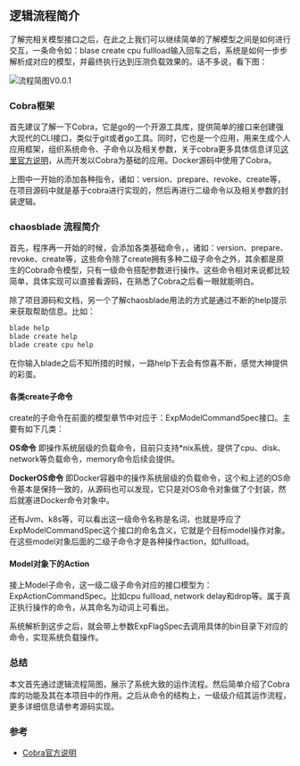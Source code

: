 ## 逻辑流程简介

了解完相关模型接口之后，在此之上我们可以继续简单的了解模型之间是如何进行交互，一条命令如：blase create cpu fullload输入回车之后，系统是如何一步步解析成对应的模型，并最终执行达到压测负载效果的。话不多说，看下图：

![流程简图V0.0.1](http://mdpic.cenyol.com/2019-04-16-流程简图V0.0.1.png)


### Cobra框架

首先建议了解一下Cobra，它是go的一个开源工具库，提供简单的接口来创建强大现代的CLI接口，类似于git或者go工具。同时，它也是一个应用，用来生成个人应用框架，组织系统命令、子命令以及相关参数，关于cobra更多具体信息详见[这里官方说明](https://github.com/spf13/cobra)，从而开发以Cobra为基础的应用。Docker源码中使用了Cobra。

上图中一开始的添加各种指令，诸如：version、prepare、revoke、create等，在项目源码中就是基于cobra进行实现的，然后再进行二级命令以及相关参数的封装逻辑。


### chaosblade 流程简介

首先，程序再一开始的时候，会添加各类基础命令，，诸如：version、prepare、revoke、create等，这些命令除了create拥有多种二级子命令之外，其余都是原生的Cobra命令模型，只有一级命令搭配参数进行操作。这些命令相对来说都比较简单，具体实现可以直接看源码，在熟悉了Cobra之后看一眼就能明白。

除了项目源码和文档，另一个了解chaosblade用法的方式是通过不断的help提示来获取帮助信息。比如：

```bash
blade help
blade create help
blade create cpu help
```

在你输入blade之后不知所措的时候，一路help下去会有惊喜不断，感觉大神提供的彩蛋。

#### 各类create子命令

create的子命令在前面的模型章节中对应于：ExpModelCommandSpec接口。主要有如下几类：

**OS命令** 即操作系统层级的负载命令，目前只支持*nix系统，提供了cpu、disk、network等负载命令，memory命令后续会提供。

**DockerOS命令** 即Docker容器中的操作系统层级的负载命令，这个和上述的OS命令基本是保持一致的，从源码也可以发现，它只是对OS命令对象做了个封装，然后就塞进Docker命令对象中。

还有Jvm、k8s等，可以看出这一级命令名称是名词，也就是呼应了ExpModelCommandSpec这个接口的命名含义，它就是个目标model操作对象。在这些model对象后面的二级子命令才是各种操作action，如fullload。

#### Model对象下的Action

接上Model子命令，这一级二级子命令对应的接口模型为：ExpActionCommandSpec。比如cpu fullload, network delay和drop等。属于真正执行操作的命令，从其命名为动词上可看出。

系统解析到这步之后，就会带上参数ExpFlagSpec去调用具体的bin目录下对应的命令，实现系统负载操作。


### 总结

本文首先通过逻辑流程简图，展示了系统大致的运作流程。然后简单介绍了Cobra库的功能及其在本项目中的作用。之后从命令的结构上，一级级介绍其运作流程，更多详细信息请参考源码实现。


### 参考

- [Cobra官方说明](https://github.com/spf13/cobra)


